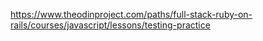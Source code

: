 https://www.theodinproject.com/paths/full-stack-ruby-on-rails/courses/javascript/lessons/testing-practice
